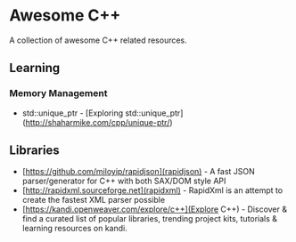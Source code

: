 # Awesome C++

A collection of awesome C++ related resources.

## Learning

### Memory Management

* std::unique_ptr - [Exploring std::unique_ptr] (http://shaharmike.com/cpp/unique-ptr/)

## Libraries

* [https://github.com/miloyip/rapidjson](rapidjson) - A fast JSON parser/generator for C++ with both SAX/DOM style API
* [http://rapidxml.sourceforge.net](rapidxml) - RapidXml is an attempt to create the fastest XML parser possible
* [https://kandi.openweaver.com/explore/c++](Explore C++) - Discover & find a curated list of popular libraries, trending project kits, tutorials & learning resources on kandi.
